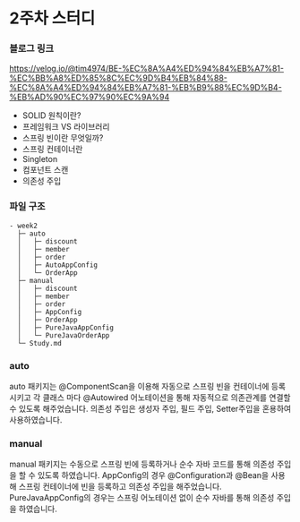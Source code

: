 # 2주차 스터디
### 블로그 링크
https://velog.io/@tim4974/BE-%EC%8A%A4%ED%94%84%EB%A7%81-%EC%BB%A8%ED%85%8C%EC%9D%B4%EB%84%88-%EC%8A%A4%ED%94%84%EB%A7%81-%EB%B9%88%EC%9D%B4-%EB%AD%90%EC%97%90%EC%9A%94
- SOLID 원칙이란?
- 프레임워크 VS 라이브러리
- 스프링 빈이란 무엇일까?
- 스프링 컨테이너란
- Singleton
- 컴포넌트 스캔
- 의존성 주입

### 파일 구조
```
- week2
  ├─ auto
  │   ├─ discount
  │   ├─ member
  │   ├─ order
  │   ├─ AutoAppConfig
  │   └─ OrderApp
  ├─ manual
  │   ├─ discount
  │   ├─ member
  │   ├─ order
  │   ├─ AppConfig
  │   ├─ OrderApp
  │   ├─ PureJavaAppConfig
  │   └─ PureJavaOrderApp
  └─ Study.md
```
### auto
auto 패키지는 @ComponentScan을 이용해 자동으로 스프링 빈을 컨테이너에 등록시키고 
각 클래스 마다 @Autowired 어노테이션을 통해 자동적으로 의존관계를 연결할 수 있도록 해주었습니다.
의존성 주입은 생성자 주입, 필드 주입, Setter주입을 혼용하여 사용하였습니다.

### manual
manual 패키지는 수동으로 스프링 빈에 등록하거나 순수 자바 코드를 통해 의존성 주입을 할 수 있도록 하였습니다.
AppConfig의 경우 @Configuration과 @Bean을 사용해 스프링 컨테이너에 빈을 등록하고 의존성 주입을 해주었습니다.
PureJavaAppConfig의 경우는 스프링 어노테이션 없이 순수 자바를 통해 의존성 주입을 하였습니다.
